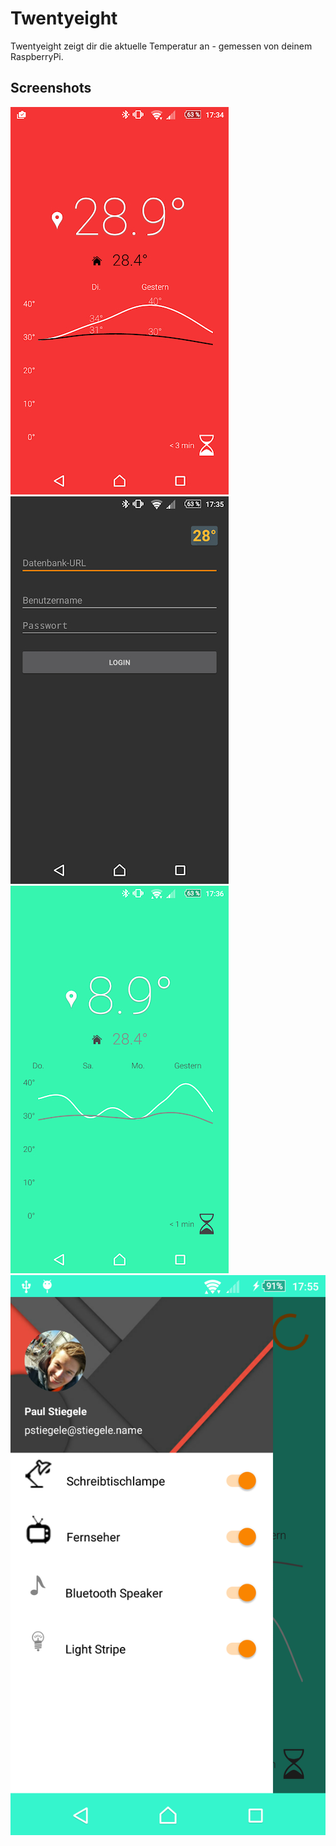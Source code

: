 # Twentyeight
Twentyeight zeigt dir die aktuelle Temperatur an - gemessen von deinem RaspberryPi.

## Screenshots

![](https://github.com/pstiegele/twentyeight/blob/master/unnamed.jpg)
![](https://github.com/pstiegele/twentyeight/blob/master/unnamed2.jpg)
![](https://github.com/pstiegele/twentyeight/blob/master/unnamed3.jpg)
![](https://github.com/pstiegele/twentyeight/blob/master/Screenshot_2016-01-30-17-55-57.png)
